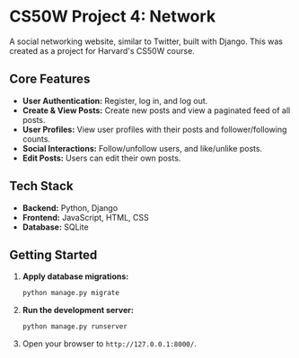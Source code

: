 # CS50W Project 4: Network

A social networking website, similar to Twitter, built with Django. This was created as a project for Harvard's CS50W course.

## Core Features

*   **User Authentication:** Register, log in, and log out.
*   **Create & View Posts:** Create new posts and view a paginated feed of all posts.
*   **User Profiles:** View user profiles with their posts and follower/following counts.
*   **Social Interactions:** Follow/unfollow users, and like/unlike posts.
*   **Edit Posts:** Users can edit their own posts.

## Tech Stack

*   **Backend:** Python, Django
*   **Frontend:** JavaScript, HTML, CSS
*   **Database:** SQLite

## Getting Started

1.  **Apply database migrations:**
    ```bash
    python manage.py migrate
    ```
2.  **Run the development server:**
    ```bash
    python manage.py runserver
    ```
3.  Open your browser to `http://127.0.0.1:8000/`.
